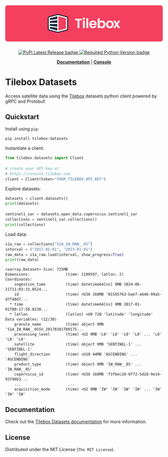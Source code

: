 <h1 align="center">
  <img src="https://raw.githubusercontent.com/tilebox/docs/refs/heads/main/assets/tilebox-banner.svg" alt="Tilebox Logo">
  <br>
</h1>

<div align="center">
  <a href="https://pypi.org/project/tilebox-datasets/">
    <img src="https://img.shields.io/pypi/v/tilebox-datasets.svg?style=flat-square&label=version&color=f43f5e" alt="PyPi Latest Release badge"/>
  </a>
  <a href="https://pypi.org/project/tilebox-datasets/">
    <img src="https://img.shields.io/pypi/pyversions/tilebox-datasets.svg?style=flat-square&logo=python&color=f43f5e&logoColor=f43f5e" alt="Required Python Version badge"/>
  </a>
</div>

<p align="center">
  <a href="https://docs.tilebox.com/datasets/introduction"><b>Documentation</b></a>
  |
  <a href="https://console.tilebox.com/"><b>Console</b></a>
</p>

# Tilebox Datasets

Access satellite data using the [Tilebox](https://tilebox.com) datasets python client powered by gRPC and Protobuf.

## Quickstart

Install using `pip`:

```bash
pip install tilebox-datasets
```

Instantiate a client:

```python
from tilebox.datasets import Client

# create your API key at
# https://console.tilebox.com
client = Client(token="YOUR_TILEBOX_API_KEY")
```

Explore datasets:

```python
datasets = client.datasets()
print(datasets)

sentinel1_sar = datasets.open_data.copernicus.sentinel1_sar
collections = sentinel1_sar.collections()
print(collections)
```

Load data:

```python
s1a_raw = collections["S1A_IW_RAW__0S"]
interval = ("2017-01-01", "2023-01-01")
raw_data = s1a_raw.load(interval, show_progress=True)
print(raw_data)
```

```plaintext
<xarray.Dataset> Size: 725MB
Dimensions:                (time: 1109597, latlon: 2)
Coordinates:
    ingestion_time         (time) datetime64[ns] 9MB 2024-06-21T11:03:33.8524...
    id                     (time) <U36 160MB '01595763-bae7-a646-99a5-d7f40d7...
  * time                   (time) datetime64[ns] 9MB 2017-01-01T00:17:50.8230...
  * latlon                 (latlon) <U9 72B 'latitude' 'longitude'
Data variables: (12/30)
    granule_name           (time) object 9MB 'S1A_IW_RAW__0SSV_20170101T00175...
    processing_level       (time) <U2 9MB 'L0' 'L0' 'L0' 'L0' ... 'L0' 'L0' 'L0'
    satellite              (time) object 9MB 'SENTINEL-1' ... 'SENTINEL-1'
    flight_direction       (time) <U10 44MB 'ASCENDING' ... 'ASCENDING'
    product_type           (time) object 9MB 'IW_RAW__0S' ... 'IW_RAW__0S'
    copernicus_id          (time) <U36 160MB 'f3f6ec28-0f72-5d28-9e14-93f96b3...
    ...                     ...
    acquisition_mode       (time) <U2 9MB 'IW' 'IW' 'IW' 'IW' ... 'IW' 'IW' 'IW'
```

## Documentation

Check out the [Tilebox Datasets documentation](https://docs.tilebox.com/datasets/introduction) for more information.

## License

Distributed under the MIT License (`The MIT License`).

